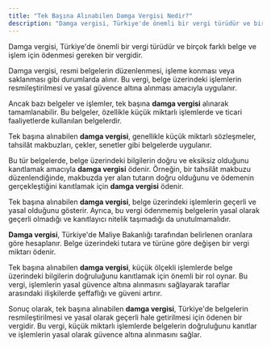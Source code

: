 ```yaml
---
title: "Tek Başına Alınabilen Damga Vergisi Nedir?"
description: "Damga vergisi, Türkiye'de önemli bir vergi türüdür ve birçok farklı belge ve işlem için ödenmesi gereken bir vergidir"
---
```


Damga vergisi, Türkiye'de önemli bir vergi türüdür ve birçok farklı belge ve işlem için ödenmesi gereken bir vergidir.

Damga vergisi, resmi belgelerin düzenlenmesi, işleme konması veya saklanması gibi durumlarda alınır. Bu vergi, belge üzerindeki işlemlerin resmileştirilmesi ve yasal güvence altına alınması amacıyla uygulanır.

Ancak bazı belgeler ve işlemler, tek başına **damga vergisi** alınarak tamamlanabilir. Bu belgeler, özellikle küçük miktarlı işlemlerde ve ticari faaliyetlerde kullanılan belgelerdir.

Tek başına alınabilen **damga vergisi**, genellikle küçük miktarlı sözleşmeler, tahsilât makbuzları, çekler, senetler gibi belgelerde uygulanır.

Bu tür belgelerde, belge üzerindeki bilgilerin doğru ve eksiksiz olduğunu kanıtlamak amacıyla **damga vergisi** ödenir. Örneğin, bir tahsilât makbuzu düzenlendiğinde, makbuzda yer alan tutarın doğru olduğunu ve ödemenin gerçekleştiğini kanıtlamak için **damga vergisi** ödenir.

Tek başına alınabilen **damga vergisi**, belge üzerindeki işlemlerin geçerli ve yasal olduğunu gösterir. Ayrıca, bu vergi ödenmemiş belgelerin yasal olarak geçerli olmadığı ve kanıtlayıcı nitelik taşımadığı da unutulmamalıdır.

**Damga vergisi**, Türkiye'de Maliye Bakanlığı tarafından belirlenen oranlara göre hesaplanır. Belge üzerindeki tutara ve türüne göre değişen bir vergi miktarı ödenir.

Tek başına alınabilen **damga vergisi**, küçük ölçekli işlemlerde belge üzerindeki bilgilerin doğruluğunu kanıtlamak için önemli bir rol oynar. Bu vergi, işlemlerin yasal güvence altına alınmasını sağlayarak taraflar arasındaki ilişkilerde şeffaflığı ve güveni artırır.

Sonuç olarak, tek başına alınabilen **damga vergisi**, Türkiye'de belgelerin resmileştirilmesi ve yasal olarak geçerli hale getirilmesi için ödenen bir vergidir. Bu vergi, küçük miktarlı işlemlerde belgelerin doğruluğunu kanıtlar ve işlemlerin yasal olarak güvence altına alınmasını sağlar.
